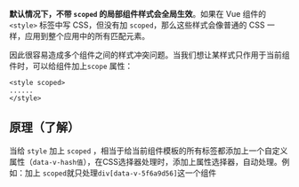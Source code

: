 
**默认情况下，不带 `scoped` 的局部组件样式会全局生效**。如果在 Vue 组件的 `<style>` 标签中写 CSS，但没有加 `scoped`，那么这些样式会像普通的 CSS 一样，应用到整个应用中的所有匹配元素。

因此很容易造成多个组件之间的样式冲突问题。当我们想让某样式只作用于当前组件时，可以给组件加上`scope` 属性：
```
<style scoped>
......
</style>
```


## 原理（了解）

当给 `style` 加上 `scoped` ，相当于给当前组件模板的所有标签都添加上一个自定义属性（`data-v-hash值`），在CSS选择器处理时，添加上属性选择器，自动处理。例如：加上 `scoped`就只处理`div[data-v-5f6a9d56]`这一个组件 